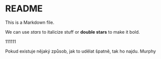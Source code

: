 README
======

This is a Markdown file.

We can use *stars* to italicize stuff or **double stars** to make it bold.

111111

Pokud existuje nějaký způsob, jak to udělat špatně, tak ho najdu. Murphy
